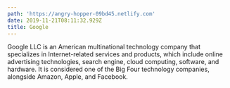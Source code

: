 ```yaml
---
path: 'https://angry-hopper-09bd45.netlify.com'
date: 2019-11-21T08:11:32.929Z
title: Google
---
```

Google LLC is an American multinational technology company that specializes in Internet-related services and products, which include online advertising technologies, search engine, cloud computing, software, and hardware. It is considered one of the Big Four technology companies, alongside Amazon, Apple, and Facebook.
